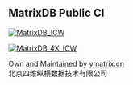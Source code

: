 MatrixDB Public CI
---

[![MatrixDB_ICW](https://github.com/ymatrix-data/ymatrix-ci/actions/workflows/icw.yml/badge.svg)](https://github.com/ymatrix-data/ymatrix-ci/actions/workflows/icw.yml)

[![MatrixDB_4X_ICW](https://github.com/ymatrix-data/ymatrix-ci/actions/workflows/icw_4x.yml/badge.svg)](https://github.com/ymatrix-data/ymatrix-ci/actions/workflows/icw_4x.yml)


Own and Maintained by [ymatrix.cn](https://ymatrix.cn)\
北京四维纵横数据技术有限公司